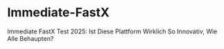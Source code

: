 # Immediate-FastX
Immediate FastX Test 2025: Ist Diese Plattform Wirklich So Innovativ, Wie Alle Behaupten?
